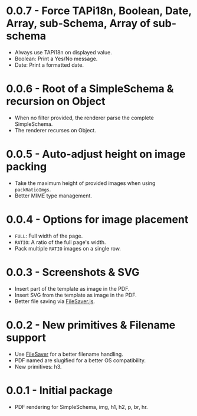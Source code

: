 # 0.0.7 - Force TAPi18n, Boolean, Date, Array, sub-Schema, Array of sub-schema
* Always use TAPi18n on displayed value.
* Boolean: Print a Yes/No message.
* Date: Print a formatted date.

# 0.0.6 - Root of a SimpleSchema & recursion on Object
* When no filter provided, the renderer parse the complete SimpleSchema.
* The renderer recurses on Object.

# 0.0.5 - Auto-adjust height on image packing
* Take the maximum height of provided images when using `packRatioImgs`.
* Better MIME type management.

# 0.0.4 - Options for image placement
* `FULL`: Full width of the page.
* `RATIO`: A ratio of the full page's width.
* Pack multiple `RATIO` images on a single row.

# 0.0.3 - Screenshots & SVG
* Insert part of the template as image in the PDF.
* Insert SVG from the template as image in the PDF.
* Better file saving via [FileSaver.js](https://github.com/eligrey/FileSaver.js/).

# 0.0.2 - New primitives & Filename support
* Use [FileSaver](https://github.com/eligrey/FileSaver.js) for a better filename handling.
* PDF named are slugified for a better OS compatibility.
* New primitives: h3.

# 0.0.1 - Initial package
* PDF rendering for SimpleSchema, img, h1, h2, p, br, hr.
